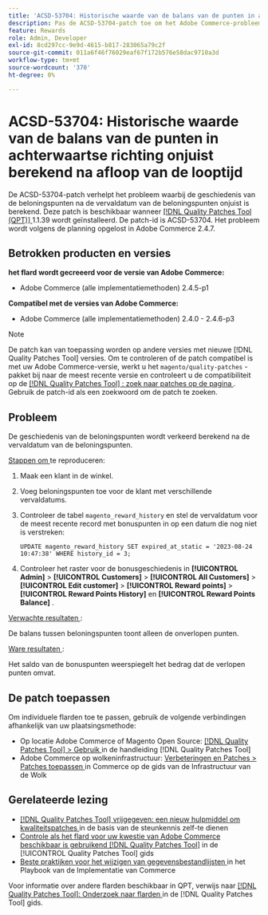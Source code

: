 ```yaml
---
title: 'ACSD-53704: Historische waarde van de balans van de punten in achterwaartse richting onjuist berekend na afloop van de looptijd'
description: Pas de ACSD-53704-patch toe om het Adobe Commerce-probleem op te lossen, waarbij de geschiedenis van de beloningspunten na de vervaldatum van de bonuspunten onjuist is berekend.
feature: Rewards
role: Admin, Developer
exl-id: 8cd297cc-9e9d-4615-b817-283065a79c2f
source-git-commit: 011a6f46f76029eaf67f172b576e58dac9710a3d
workflow-type: tm+mt
source-wordcount: '370'
ht-degree: 0%

---
```


# ACSD-53704: Historische waarde van de balans van de punten in achterwaartse richting onjuist berekend na afloop van de looptijd

De ACSD-53704-patch verhelpt het probleem waarbij de geschiedenis van de beloningspunten na de vervaldatum van de beloningspunten onjuist is berekend. Deze patch is beschikbaar wanneer [[!DNL Quality Patches Tool (QPT)] ](https://experienceleague.adobe.com/nl/docs/commerce-operations/tools/quality-patches-tool/quality-patches-tool-to-self-serve-quality-patches) 1.1.39 wordt geïnstalleerd. De patch-id is ACSD-53704. Het probleem wordt volgens de planning opgelost in Adobe Commerce 2.4.7.

## Betrokken producten en versies

**het flard wordt gecreeerd voor de versie van Adobe Commerce:**

* Adobe Commerce (alle implementatiemethoden) 2.4.5-p1

**Compatibel met de versies van Adobe Commerce:**

* Adobe Commerce (alle implementatiemethoden) 2.4.0 - 2.4.6-p3

>[!NOTE]
>
>De patch kan van toepassing worden op andere versies met nieuwe [!DNL Quality Patches Tool] versies. Om te controleren of de patch compatibel is met uw Adobe Commerce-versie, werkt u het `magento/quality-patches` -pakket bij naar de meest recente versie en controleert u de compatibiliteit op de [[!DNL Quality Patches Tool] : zoek naar patches op de pagina ](https://experienceleague.adobe.com/tools/commerce-quality-patches/index.html?lang=nl-NL) . Gebruik de patch-id als een zoekwoord om de patch te zoeken.

## Probleem

De geschiedenis van de beloningspunten wordt verkeerd berekend na de vervaldatum van de beloningspunten.

<u> Stappen om </u> te reproduceren:

1. Maak een klant in de winkel.
1. Voeg beloningspunten toe voor de klant met verschillende vervaldatums.
1. Controleer de tabel `magento_reward_history` en stel de vervaldatum voor de meest recente record met bonuspunten in op een datum die nog niet is verstreken:

   ```
   UPDATE magento_reward_history SET expired_at_static = '2023-08-24 10:47:38' WHERE history_id = 3;
   ```

1. Controleer het raster voor de bonusgeschiedenis in **[!UICONTROL Admin]** > **[!UICONTROL Customers]** > **[!UICONTROL All Customers]** > **[!UICONTROL Edit customer]** > **[!UICONTROL Reward points]** > **[!UICONTROL Reward Points History]** en **[!UICONTROL Reward Points Balance]** .

<u> Verwachte resultaten </u>:

De balans tussen beloningspunten toont alleen de onverlopen punten.

<u> Ware resultaten </u>:

Het saldo van de bonuspunten weerspiegelt het bedrag dat de verlopen punten omvat.

## De patch toepassen

Om individuele flarden toe te passen, gebruik de volgende verbindingen afhankelijk van uw plaatsingsmethode:

* Op locatie Adobe Commerce of Magento Open Source: [[!DNL Quality Patches Tool] > Gebruik ](/help/tools/quality-patches-tool/usage.md) in de handleiding [!DNL Quality Patches Tool]
* Adobe Commerce op wolkeninfrastructuur: [ Verbeteringen en Patches > Patches toepassen ](https://experienceleague.adobe.com/docs/commerce-cloud-service/user-guide/develop/upgrade/apply-patches.html?lang=nl-NL) in Commerce op de gids van de Infrastructuur van de Wolk

## Gerelateerde lezing

* [[!DNL Quality Patches Tool]  vrijgegeven: een nieuw hulpmiddel om kwaliteitspatches ](https://experienceleague.adobe.com/nl/docs/commerce-operations/tools/quality-patches-tool/quality-patches-tool-to-self-serve-quality-patches) in de basis van de steunkennis zelf-te dienen
* [ Controle als het flard voor uw kwestie van Adobe Commerce beschikbaar is gebruikend  [!DNL Quality Patches Tool]](/help/tools/quality-patches-tool/patches-available-in-qpt/check-patch-for-magento-issue-with-magento-quality-patches.md) in de [!UICONTROL Quality Patches Tool] gids
* [ Beste praktijken voor het wijzigen van gegevensbestandlijsten ](https://experienceleague.adobe.com/nl/docs/commerce-operations/implementation-playbook/best-practices/development/modifying-core-and-third-party-tables#why-adobe-recommends-avoiding-modifications) in het Playbook van de Implementatie van Commerce

Voor informatie over andere flarden beschikbaar in QPT, verwijs naar [[!DNL Quality Patches Tool]: Onderzoek naar flarden ](https://experienceleague.adobe.com/tools/commerce-quality-patches/index.html?lang=nl-NL) in de [!DNL Quality Patches Tool] gids.
